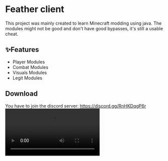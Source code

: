 # Feather client

This project was mainly created to learn Minecraft modding using java. The modules might not be good and don't have good bypasses, it's still a usable cheat.
## ✨Features

* Player Modules
* Combat Modules
* Visuals Modules
* Legit Modules

## Download
You have to join the discord server: https://discord.gg/RnHKDqgP6r
<video src="https://cdn.discordapp.com/attachments/1154759668489539624/1156616602817663016/kgHHsnqrpR.png?ex=65159ea7&is=65144d27&hm=d96c36d3e891d844b06dc7c6157a498131c63bbe26f209e3f8eaa3605b172719&](https://cdn.discordapp.com/attachments/1325819522263027722/1325821925242441740/2025-01-06_14-38-11.mp4?ex=677d2f63&is=677bdde3&hm=1cb60dbdcc7a71d4c4da766dae74cf53566a03e8b1ecdf87cd2b67e3b37d3219&" />
